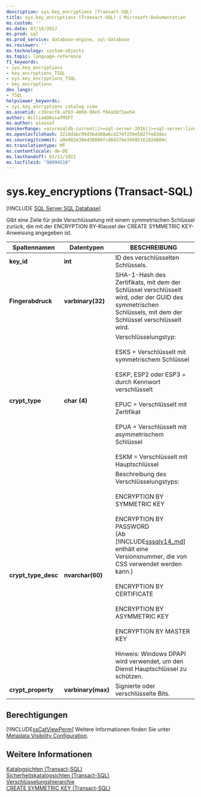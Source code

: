 ```yaml
---
description: sys.key_encryptions (Transact-SQL)
title: sys.key_encryptions (Transact-SQL) | Microsoft-Dokumentation
ms.custom: ''
ms.date: 07/18/2017
ms.prod: sql
ms.prod_service: database-engine, sql-database
ms.reviewer: ''
ms.technology: system-objects
ms.topic: language-reference
f1_keywords:
- sys.key_encryptions
- key_encryptions_TSQL
- sys.key_encryptions_TSQL
- key_encryptions
dev_langs:
- TSQL
helpviewer_keywords:
- sys.key_encryptions catalog view
ms.assetid: c39cecf8-af63-40b9-98e5-f84a5bf3ae54
author: WilliamDAssafMSFT
ms.author: wiassaf
monikerRange: =azuresqldb-current||>=sql-server-2016||>=sql-server-linux-2017||=azuresqldb-mi-current
ms.openlocfilehash: 3210dabc99d3bdd80a6cd274f259e5027fe83dec
ms.sourcegitcommit: a9e982e30e458866fcd64374e3458516182d604c
ms.translationtype: MT
ms.contentlocale: de-DE
ms.lasthandoff: 01/11/2021
ms.locfileid: "98094518"
---
```

# <a name="syskey_encryptions-transact-sql"></a>sys.key_encryptions (Transact-SQL)
[!INCLUDE [SQL Server SQL Database](../../includes/applies-to-version/sql-asdb.md)]

  Gibt eine Zeile für jede Verschlüsselung mit einem symmetrischen Schlüssel zurück, die mit der ENCRYPTION BY-Klausel der CREATE SYMMETRIC KEY-Anweisung angegeben ist.  

  
|Spaltennamen|Datentypen|BESCHREIBUNG|  
|------------------|----------------|-----------------|  
|**key_id**|**int**|ID des verschlüsselten Schlüssels.|  
|**Fingerabdruck**|**varbinary(32)**|SHA-1-Hash des Zertifikats, mit dem der Schlüssel verschlüsselt wird, oder der GUID des symmetrischen Schlüssels, mit dem der Schlüssel verschlüsselt wird.|  
|**crypt_type**|**char (4)**|Verschlüsselungstyp:<br /><br /> ESKS = Verschlüsselt mit symmetrischem Schlüssel<br /><br /> ESKP, ESP2 oder ESP3 = durch Kennwort verschlüsselt<br /><br /> EPUC = Verschlüsselt mit Zertifikat<br /><br /> EPUA = Verschlüsselt mit asymmetrischem Schlüssel<br /><br /> ESKM = Verschlüsselt mit Hauptschlüssel|  
|**crypt_type_desc**|**nvarchar(60)**|Beschreibung des Verschlüsselungstyps:<br /><br /> ENCRYPTION BY SYMMETRIC KEY<br /><br /> ENCRYPTION BY PASSWORD <br />(Ab [!INCLUDE[sssqlv14_md](../../includes/sssqlv14-md.md)] enthält eine Versionsnummer, die von CSS verwendet werden kann.)<br /><br /> ENCRYPTION BY CERTIFICATE<br /><br /> ENCRYPTION BY ASYMMETRIC KEY<br /><br /> ENCRYPTION BY MASTER KEY<br /><br /> Hinweis: Windows DPAPI wird verwendet, um den Dienst Hauptschlüssel zu schützen.|  
|**crypt_property**|**varbinary(max)**|Signierte oder verschlüsselte Bits.|  
  
## <a name="permissions"></a>Berechtigungen  
 [!INCLUDE[ssCatViewPerm](../../includes/sscatviewperm-md.md)] Weitere Informationen finden Sie unter [Metadata Visibility Configuration](../../relational-databases/security/metadata-visibility-configuration.md).  
  
## <a name="see-also"></a>Weitere Informationen  
 [Katalogsichten &#40;Transact-SQL&#41;](../../relational-databases/system-catalog-views/catalog-views-transact-sql.md)   
 [Sicherheitskatalogsichten &#40;Transact-SQL&#41;](../../relational-databases/system-catalog-views/security-catalog-views-transact-sql.md)   
 [Verschlüsselungshierarchie](../../relational-databases/security/encryption/encryption-hierarchy.md)   
 [CREATE SYMMETRIC KEY &#40;Transact-SQL&#41;](../../t-sql/statements/create-symmetric-key-transact-sql.md)  
  
  

